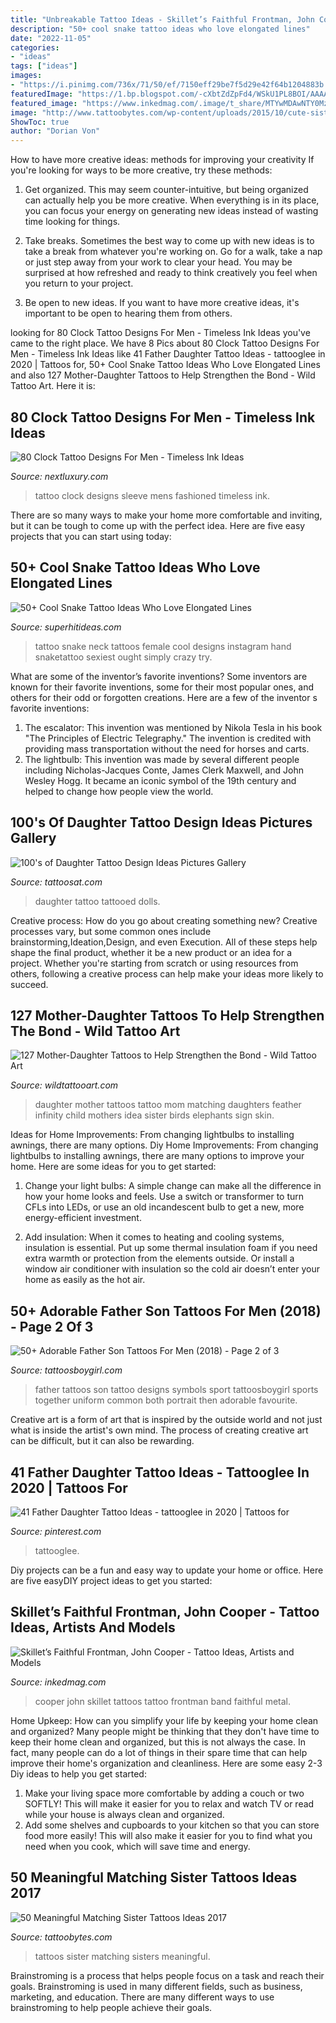 ```yaml
---
title: "Unbreakable Tattoo Ideas - Skillet’s Faithful Frontman, John Cooper"
description: "50+ cool snake tattoo ideas who love elongated lines"
date: "2022-11-05"
categories:
- "ideas"
tags: ["ideas"]
images:
- "https://i.pinimg.com/736x/71/50/ef/7150eff29be7f5d29e42f64b1204883b.jpg"
featuredImage: "https://1.bp.blogspot.com/-cXbtZdZpFd4/WSkU1PL8BOI/AAAAAAAAKFk/Q9wgrw7Iy-U0K94SW_PIwtA2sNmF4G-7ACLcB/s1600/father%2Bson%2Btattoos%2Bon%2Brib.JPG"
featured_image: "https://www.inkedmag.com/.image/t_share/MTYwMDAwNTY0MzE3Mzk5MDE3/dame0dpxkaa7tor.jpg"
image: "http://www.tattoobytes.com/wp-content/uploads/2015/10/cute-sister-tattoos-2016.jpg"
ShowToc: true
author: "Dorian Von"
---
```



How to have more creative ideas: methods for improving your creativity
If you're looking for ways to be more creative, try these methods:
1. Get organized. This may seem counter-intuitive, but being organized can actually help you be more creative. When everything is in its place, you can focus your energy on generating new ideas instead of wasting time looking for things.

2. Take breaks. Sometimes the best way to come up with new ideas is to take a break from whatever you're working on. Go for a walk, take a nap or just step away from your work to clear your head. You may be surprised at how refreshed and ready to think creatively you feel when you return to your project.

3. Be open to new ideas. If you want to have more creative ideas, it's important to be open to hearing them from others.

	

		
looking for 80 Clock Tattoo Designs For Men - Timeless Ink Ideas you've came to the right place. We have 8 Pics about 80 Clock Tattoo Designs For Men - Timeless Ink Ideas like 41 Father Daughter Tattoo Ideas - tattooglee in 2020 | Tattoos for, 50+ Cool Snake Tattoo Ideas Who Love Elongated Lines and also 127 Mother-Daughter Tattoos to Help Strengthen the Bond - Wild Tattoo Art. Here it is:
		
    
## 80 Clock Tattoo Designs For Men - Timeless Ink Ideas

<img loading=lazy src="http://nextluxury.com/wp-content/uploads/old-fashioned-clock-tattoo-for-men.jpg" onerror="this.onerror=null;this.src='https://tse3.mm.bing.net/th?id=OIP.YLxvs0Z_iJtIuovWOfBbmgAAAA&amp;pid=15.1';" alt="80 Clock Tattoo Designs For Men - Timeless Ink Ideas">

_Source: nextluxury.com_

>tattoo clock designs sleeve mens fashioned timeless ink. 

	

There are so many ways to make your home more comfortable and inviting, but it can be tough to come up with the perfect idea. Here are five easy projects that you can start using today: 

    
## 50+ Cool Snake Tattoo Ideas Who Love Elongated Lines

<img loading=lazy src="http://superhitideas.com/wp-content/uploads/2018/05/Snake-Tattoo-on-Neck-For-Female.jpg" onerror="this.onerror=null;this.src='https://tse3.mm.bing.net/th?id=OIP.U2u_YmZUrt4jJewb40ENhwHaJP&amp;pid=15.1';" alt="50+ Cool Snake Tattoo Ideas Who Love Elongated Lines">

_Source: superhitideas.com_

>tattoo snake neck tattoos female cool designs instagram hand snaketattoo sexiest ought simply crazy try. 

	

What are some of the inventor’s favorite inventions?
Some inventors are known for their favorite inventions, some for their most popular ones, and others for their odd or forgotten creations. Here are a few of the inventor s favorite inventions:
1. The escalator: This invention was mentioned by Nikola Tesla in his book "The Principles of Electric Telegraphy." The invention is credited with providing mass transportation without the need for horses and carts.
2. The lightbulb: This invention was made by several different people including Nicholas-Jacques Conte, James Clerk Maxwell, and John Wesley Hogg. It became an iconic symbol of the 19th century and helped to change how people view the world.

    
## 100&#039;s Of Daughter Tattoo Design Ideas Pictures Gallery

<img loading=lazy src="https://tattoosat.com/wp-content/uploads/2014/12/Daughter-9.jpg" onerror="this.onerror=null;this.src='https://tse2.mm.bing.net/th?id=OIP.i0w4pRJBmEHJqHdkTbI74gHaFj&amp;pid=15.1';" alt="100&#039;s of Daughter Tattoo Design Ideas Pictures Gallery">

_Source: tattoosat.com_

>daughter tattoo tattooed dolls. 

	

Creative process: How do you go about creating something new?
Creative processes vary, but some common ones include brainstorming,Ideation,Design, and even Execution. All of these steps help shape the final product, whether it be a new product or an idea for a project. Whether you're starting from scratch or using resources from others, following a creative process can help make your ideas more likely to succeed.

    
## 127 Mother-Daughter Tattoos To Help Strengthen The Bond - Wild Tattoo Art

<img loading=lazy src="https://www.wildtattooart.com/wp-content/uploads/2017/03/mother-daughter-tattoo-12031751.jpg" onerror="this.onerror=null;this.src='https://tse3.mm.bing.net/th?id=OIP.vlZU1pY9NNQFlsJCGUsRaAHaHa&amp;pid=15.1';" alt="127 Mother-Daughter Tattoos to Help Strengthen the Bond - Wild Tattoo Art">

_Source: wildtattooart.com_

>daughter mother tattoos tattoo mom matching daughters feather infinity child mothers idea sister birds elephants sign skin. 

	

Ideas for Home Improvements: From changing lightbulbs to installing awnings, there are many options.
Diy Home Improvements: From changing lightbulbs to installing awnings, there are many options to improve your home. Here are some ideas for you to get started: 
1. Change your light bulbs: A simple change can make all the difference in how your home looks and feels. Use a switch or transformer to turn CFLs into LEDs, or use an old incandescent bulb to get a new, more energy-efficient investment. 

2. Add insulation: When it comes to heating and cooling systems, insulation is essential. Put up some thermal insulation foam if you need extra warmth or protection from the elements outside. Or install a window air conditioner with insulation so the cold air doesn’t enter your home as easily as the hot air. 


    
## 50+ Adorable Father Son Tattoos For Men (2018) - Page 2 Of 3

<img loading=lazy src="https://1.bp.blogspot.com/-cXbtZdZpFd4/WSkU1PL8BOI/AAAAAAAAKFk/Q9wgrw7Iy-U0K94SW_PIwtA2sNmF4G-7ACLcB/s1600/father%2Bson%2Btattoos%2Bon%2Brib.JPG" onerror="this.onerror=null;this.src='https://tse1.mm.bing.net/th?id=OIP.X9wdEtp4QbQpZVkqGkvkYgHaHv&amp;pid=15.1';" alt="50+ Adorable Father Son Tattoos For Men (2018) - Page 2 of 3">

_Source: tattoosboygirl.com_

>father tattoos son tattoo designs symbols sport tattoosboygirl sports together uniform common both portrait then adorable favourite. 

	

Creative art is a form of art that is inspired by the outside world and not just what is inside the artist's own mind. The process of creating creative art can be difficult, but it can also be rewarding.

    
## 41 Father Daughter Tattoo Ideas - Tattooglee In 2020 | Tattoos For

<img loading=lazy src="https://i.pinimg.com/736x/71/50/ef/7150eff29be7f5d29e42f64b1204883b.jpg" onerror="this.onerror=null;this.src='https://tse4.mm.bing.net/th?id=OIP.mx9P9Kur-lJzpE2vyWvucAHaLH&amp;pid=15.1';" alt="41 Father Daughter Tattoo Ideas - tattooglee in 2020 | Tattoos for">

_Source: pinterest.com_

>tattooglee. 

	

Diy projects can be a fun and easy way to update your home or office. Here are five easyDIY project ideas to get you started: 

    
## Skillet’s Faithful Frontman, John Cooper - Tattoo Ideas, Artists And Models

<img loading=lazy src="https://www.inkedmag.com/.image/t_share/MTYwMDAwNTY0MzE3Mzk5MDE3/dame0dpxkaa7tor.jpg" onerror="this.onerror=null;this.src='https://tse2.mm.bing.net/th?id=OIP.sVQgoqi0kI_yAZUY7xC4zAHaJ4&amp;pid=15.1';" alt="Skillet’s Faithful Frontman, John Cooper - Tattoo Ideas, Artists and Models">

_Source: inkedmag.com_

>cooper john skillet tattoos tattoo frontman band faithful metal. 

	

Home Upkeep: How can you simplify your life by keeping your home clean and organized?
Many people might be thinking that they don't have time to keep their home clean and organized, but this is not always the case. In fact, many people can do a lot of things in their spare time that can help improve their home's organization and cleanliness. Here are some easy 2-3 Diy ideas to help you get started: 
1. Make your living space more comfortable by adding a couch or two SOFTLY! This will make it easier for you to relax and watch TV or read while your house is always clean and organized. 
2. Add some shelves and cupboards to your kitchen so that you can store food more easily! This will also make it easier for you to find what you need when you cook, which will save time and energy. 

    
## 50 Meaningful Matching Sister Tattoos Ideas 2017

<img loading=lazy src="http://www.tattoobytes.com/wp-content/uploads/2015/10/cute-sister-tattoos-2016.jpg" onerror="this.onerror=null;this.src='https://tse1.mm.bing.net/th?id=OIP.2iL0Vf36OYshuzoBwtDw7gHaHa&amp;pid=15.1';" alt="50 Meaningful Matching Sister Tattoos Ideas 2017">

_Source: tattoobytes.com_

>tattoos sister matching sisters meaningful. 

	

Brainstroming is a process that helps people focus on a task and reach their goals. Brainstroming is used in many different fields, such as business, marketing, and education. There are many different ways to use brainstroming to help people achieve their goals.

